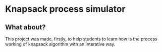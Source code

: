 # Knapsack process simulator

## What about?

This project was made, firstly, to help students to learn how is the process working of knapsack algorithm with an interative way.
